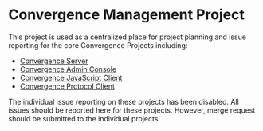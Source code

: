 # Convergence Management Project
This project is used as a centralized place for project planning and issue reporting for the core Convergence Projects including:

* [Convergence Server](https://github.com/convergencelabs/convergence-server/)
* [Convergence Admin Console](https://github.com/convergencelabs/convergence-admin-console/)
* [Convergence JavaScript Client](https://github.com/convergencelabs/convergence-client-javascript)
* [Convergence Protocol Client](https://github.com/convergencelabs/convergence-proto/)

The individual issue reporting on these projects has been disabled. All issues should be reported here for these projects.  However, merge request should be submitted to the individual projects.
